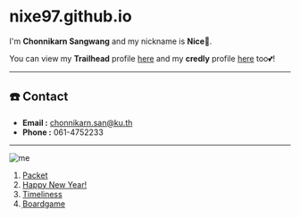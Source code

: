 # nixe97.github.io
I'm **Chonnikarn Sangwang** and my nickname is **Nice**🌈.

You can view my **Trailhead** profile [here](https://www.salesforce.com/trailblazer/axjppzawuuebz7hayx) and my **credly** profile [here](https://www.credly.com/users/nixechk) too💕!

---

## ☎️ Contact
- **Email :** [chonnikarn.san@ku.th](mailto:chonnikarn.san@ku.th)
- **Phone :** 061-4752233

--- 

![me](photo/profile.jpg)
1. [Packet](packet.md)
2. [Happy New Year!](HappyNewyear.md)
3. [Timeliness](timeliness.md)
4. [ฺBoardgame](boardgame.md)
